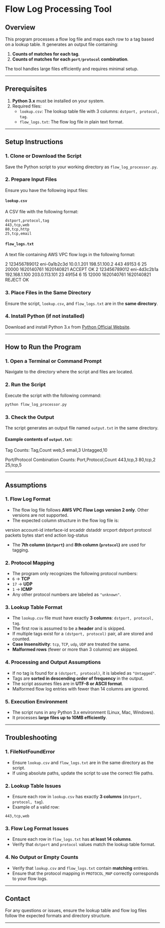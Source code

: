 # Flow Log Processing Tool

## **Overview**

This program processes a flow log file and maps each row to a tag based on a lookup table. It generates an output file containing:

1. **Counts of matches for each tag**.
2. **Counts of matches for each `port/protocol` combination**.

The tool handles large files efficiently and requires minimal setup.

---

## **Prerequisites**

1. **Python 3.x** must be installed on your system.
2. Required files:
   - `lookup.csv`: The lookup table file with 3 columns: `dstport, protocol, tag`.
   - `flow_logs.txt`: The flow log file in plain text format.

---

## **Setup Instructions**

### **1. Clone or Download the Script**
Save the Python script to your working directory as `flow_log_processor.py`.

### **2. Prepare Input Files**
Ensure you have the following input files:

#### **`lookup.csv`**
A CSV file with the following format:

```csv
dstport,protocol,tag
443,tcp,web
80,tcp,http
25,tcp,email
```

#### **`flow_logs.txt`**
A text file containing AWS VPC flow logs in the following format:

2 123456789012 eni-0a1b2c3d 10.0.1.201 198.51.100.2 443 49153 6 25 20000 1620140761 1620140821 ACCEPT OK
2 123456789012 eni-4d3c2b1a 192.168.1.100 203.0.113.101 23 49154 6 15 12000 1620140761 1620140821 REJECT OK


### **3. Place Files in the Same Directory**
Ensure the script, `lookup.csv`, and `flow_logs.txt` are in the **same directory**.

### **4. Install Python (if not installed)**
Download and install Python 3.x from [Python Official Website](https://www.python.org/downloads/).

---

## **How to Run the Program**

### **1. Open a Terminal or Command Prompt**
Navigate to the directory where the script and files are located.

### **2. Run the Script**
Execute the script with the following command:

```bash
python flow_log_processor.py
```

### **3. Check the Output**
The script generates an output file named `output.txt` in the same directory.

#### **Example contents of `output.txt`**:

Tag Counts:
Tag,Count
web,5
email,3
Untagged,10

Port/Protocol Combination Counts:
Port,Protocol,Count
443,tcp,3
80,tcp,2
25,tcp,5

---

## **Assumptions**

### **1. Flow Log Format**
- The flow log file follows **AWS VPC Flow Logs version 2 only**. Other versions are not supported.
- The expected column structure in the flow log file is:

version account-id interface-id srcaddr dstaddr srcport dstport protocol packets bytes start end action log-status


- The **7th column (`dstport`)** and **8th column (`protocol`)** are used for tagging.

### **2. Protocol Mapping**
- The program only recognizes the following protocol numbers:
- `6` → **TCP**
- `17` → **UDP**
- `1` → **ICMP**
- Any other protocol numbers are labeled as `"unknown"`.

### **3. Lookup Table Format**
- The `lookup.csv` file must have exactly **3 columns**: `dstport, protocol, tag`.
- The first row is assumed to be a **header** and is skipped.
- If multiple tags exist for a `(dstport, protocol)` pair, all are stored and counted.
- **Case Insensitivity**: `tcp`, `TCP`, `udp`, `UDP` are treated the same.
- **Malformed rows** (fewer or more than 3 columns) are skipped.

### **4. Processing and Output Assumptions**
- If no tag is found for a `(dstport, protocol)`, it is labeled as `"Untagged"`.
- Tags are **sorted in descending order of frequency** in the output.
- The script assumes files are in **UTF-8 or ASCII format**.
- Malformed flow log entries with fewer than 14 columns are ignored.

### **5. Execution Environment**
- The script runs in any Python 3.x environment (Linux, Mac, Windows).
- It processes **large files up to 10MB efficiently**.

---

## **Troubleshooting**

### **1. FileNotFoundError**
- Ensure `lookup.csv` and `flow_logs.txt` are in the same directory as the script.
- If using absolute paths, update the script to use the correct file paths.

### **2. Lookup Table Issues**
- Ensure each row in `lookup.csv` has exactly **3 columns** (`dstport, protocol, tag`).
- Example of a valid row:

```csv
443,tcp,web
```

### **3. Flow Log Format Issues**
- Ensure each row in `flow_logs.txt` has **at least 14 columns**.
- Verify that `dstport` and `protocol` values match the lookup table format.

### **4. No Output or Empty Counts**
- Verify that `lookup.csv` and `flow_logs.txt` contain **matching** entries.
- Ensure that the protocol mapping in `PROTOCOL_MAP` correctly corresponds to your flow logs.

---

## **Contact**
For any questions or issues, ensure the lookup table and flow log files follow the expected formats and directory structure.

---


